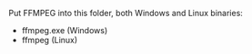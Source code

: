 Put FFMPEG into this folder, both Windows and Linux binaries:

- ffmpeg.exe (Windows)
- ffmpeg (Linux)